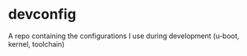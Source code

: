 # devconfig
A repo containing the configurations I use during development (u-boot, kernel, toolchain)
